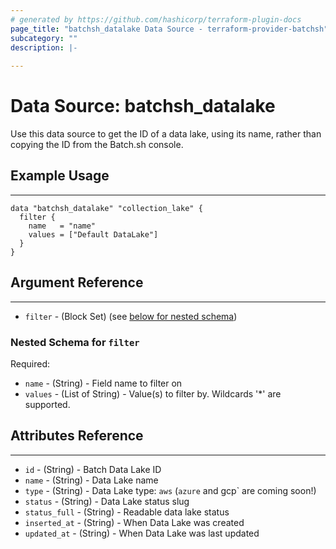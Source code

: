 ```yaml
---
# generated by https://github.com/hashicorp/terraform-plugin-docs
page_title: "batchsh_datalake Data Source - terraform-provider-batchsh"
subcategory: ""
description: |-
  
---
```


# Data Source: batchsh_datalake

Use this data source to get the ID of a data lake, using its name, rather than copying the ID from the Batch.sh console.

## Example Usage

---

```hcl
data "batchsh_datalake" "collection_lake" {
  filter {
    name   = "name"
    values = ["Default DataLake"]
  }
}
```

## Argument Reference

---

- `filter` - (Block Set) (see [below for nested schema](#nestedblock--filter))
  
<a id="nestedblock--filter"></a>
### Nested Schema for `filter`

Required:

- `name` - (String) - Field name to filter on
- `values` - (List of String) - Value(s) to filter by. Wildcards '*' are supported.


## Attributes Reference

---

- `id` - (String) - Batch Data Lake ID
- `name` - (String) - Data Lake name
- `type` - (String) - Data Lake type: `aws` (`azure` and gcp` are coming soon!)
- `status` - (String) - Data Lake status slug
- `status_full` - (String) - Readable data lake status
- `inserted_at` - (String) - When Data Lake was created
- `updated_at` - (String) - When Data Lake was last updated

